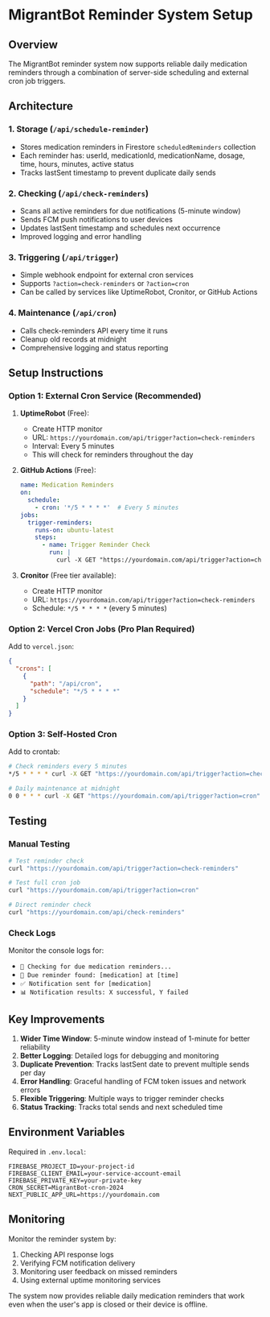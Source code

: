 # MigrantBot Reminder System Setup

## Overview
The MigrantBot reminder system now supports reliable daily medication reminders through a combination of server-side scheduling and external cron job triggers.

## Architecture

### 1. Storage (`/api/schedule-reminder`)
- Stores medication reminders in Firestore `scheduledReminders` collection
- Each reminder has: userId, medicationId, medicationName, dosage, time, hours, minutes, active status
- Tracks lastSent timestamp to prevent duplicate daily sends

### 2. Checking (`/api/check-reminders`)
- Scans all active reminders for due notifications (5-minute window)
- Sends FCM push notifications to user devices
- Updates lastSent timestamp and schedules next occurrence
- Improved logging and error handling

### 3. Triggering (`/api/trigger`)
- Simple webhook endpoint for external cron services
- Supports `?action=check-reminders` or `?action=cron`
- Can be called by services like UptimeRobot, Cronitor, or GitHub Actions

### 4. Maintenance (`/api/cron`)
- Calls check-reminders API every time it runs
- Cleanup old records at midnight
- Comprehensive logging and status reporting

## Setup Instructions

### Option 1: External Cron Service (Recommended)

1. **UptimeRobot** (Free):
   - Create HTTP monitor
   - URL: `https://yourdomain.com/api/trigger?action=check-reminders`
   - Interval: Every 5 minutes
   - This will check for reminders throughout the day

2. **GitHub Actions** (Free):
   ```yaml
   name: Medication Reminders
   on:
     schedule:
       - cron: '*/5 * * * *'  # Every 5 minutes
   jobs:
     trigger-reminders:
       runs-on: ubuntu-latest
       steps:
         - name: Trigger Reminder Check
           run: |
             curl -X GET "https://yourdomain.com/api/trigger?action=check-reminders"
   ```

3. **Cronitor** (Free tier available):
   - Create HTTP monitor
   - URL: `https://yourdomain.com/api/trigger?action=check-reminders`
   - Schedule: `*/5 * * * *` (every 5 minutes)

### Option 2: Vercel Cron Jobs (Pro Plan Required)

Add to `vercel.json`:
```json
{
  "crons": [
    {
      "path": "/api/cron",
      "schedule": "*/5 * * * *"
    }
  ]
}
```

### Option 3: Self-Hosted Cron

Add to crontab:
```bash
# Check reminders every 5 minutes
*/5 * * * * curl -X GET "https://yourdomain.com/api/trigger?action=check-reminders"

# Daily maintenance at midnight
0 0 * * * curl -X GET "https://yourdomain.com/api/trigger?action=cron"
```

## Testing

### Manual Testing
```bash
# Test reminder check
curl "https://yourdomain.com/api/trigger?action=check-reminders"

# Test full cron job
curl "https://yourdomain.com/api/trigger?action=cron"

# Direct reminder check
curl "https://yourdomain.com/api/check-reminders"
```

### Check Logs
Monitor the console logs for:
- `🔔 Checking for due medication reminders...`
- `📅 Due reminder found: [medication] at [time]`
- `✅ Notification sent for [medication]`
- `📊 Notification results: X successful, Y failed`

## Key Improvements

1. **Wider Time Window**: 5-minute window instead of 1-minute for better reliability
2. **Better Logging**: Detailed logs for debugging and monitoring
3. **Duplicate Prevention**: Tracks lastSent date to prevent multiple sends per day
4. **Error Handling**: Graceful handling of FCM token issues and network errors
5. **Flexible Triggering**: Multiple ways to trigger reminder checks
6. **Status Tracking**: Tracks total sends and next scheduled time

## Environment Variables

Required in `.env.local`:
```
FIREBASE_PROJECT_ID=your-project-id
FIREBASE_CLIENT_EMAIL=your-service-account-email
FIREBASE_PRIVATE_KEY=your-private-key
CRON_SECRET=MigrantBot-cron-2024
NEXT_PUBLIC_APP_URL=https://yourdomain.com
```

## Monitoring

Monitor the reminder system by:
1. Checking API response logs
2. Verifying FCM notification delivery
3. Monitoring user feedback on missed reminders
4. Using external uptime monitoring services

The system now provides reliable daily medication reminders that work even when the user's app is closed or their device is offline.